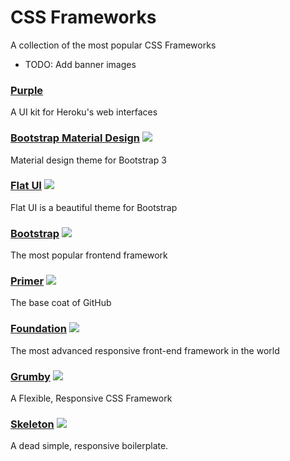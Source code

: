 # CSS Frameworks

A collection of the most popular CSS Frameworks

- TODO: Add banner images

### [Purple](http://purple.herokuapp.com/)
A UI kit for Heroku's web interfaces

### [Bootstrap Material Design](https://github.com/FezVrasta/bootstrap-material-design) ![](https://img.shields.io/github/stars/FezVrasta/bootstrap-material-design.svg?style=flat)
Material design theme for Bootstrap 3

### [Flat UI](https://github.com/designmodo/Flat-UI) ![](https://img.shields.io/github/stars/designmodo/Flat-UI.svg?style=flat)
Flat UI is a beautiful theme for Bootstrap

### [Bootstrap](http://getbootstrap.com/) ![](https://img.shields.io/github/stars/twbs/bootstrap.svg?style=flat)
The most popular frontend framework

### [Primer](https://github.com/primer/primer) ![](https://img.shields.io/github/stars/primer/primer.svg?style=flat)
The base coat of GitHub

### [Foundation](https://github.com/zurb/foundation) ![](https://img.shields.io/github/stars/zurb/foundation.svg?style=flat)
The most advanced responsive front-end framework in the world

### [Grumby](https://github.com/GumbyFramework/Gumby) ![](https://img.shields.io/github/stars/GumbyFramework/Gumby.svg?style=flat)
A Flexible, Responsive CSS Framework

### [Skeleton](https://github.com/dhg/Skeleton) ![](https://img.shields.io/github/stars/dhg/Skeleton.svg?style=flat)
A dead simple, responsive boilerplate.
